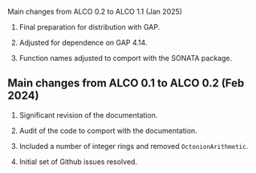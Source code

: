 Main changes from ALCO 0.2 to ALCO 1.1 (Jan 2025)

1. Final preparation for distribution with GAP. 

2. Adjusted for dependence on GAP 4.14. 

3. Function names adjusted to comport with the SONATA package. 

Main changes from ALCO 0.1 to ALCO 0.2 (Feb 2024)
-------------------------------------------------

1. Significant revision of the documentation.

2. Audit of the code to comport with the documentation.

3. Included a number of integer rings and removed `OctonionArithmetic`.

4. Initial set of Github issues resolved. 
